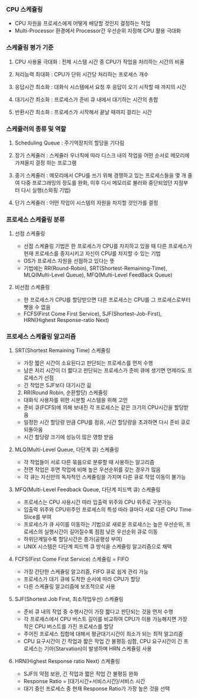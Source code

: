 ### CPU 스케쥴링

- CPU 자원을 프로세스에게 어떻게 배당할 것인지 결정하는 작업
- Multi-Processor 환경에서 Processor간 우선순위 지정해 CPU 활용 극대화



### 스케쥴링 평가 기준

1. CPU 사용율 극대화 : 전체 시스템 시간 중 CPU가 작업을 처리하는 시간의 비율
2. 처리능력 최대화 : CPU가 단위 시간당 처리하는 프로세스 개수
3. 응답시간 최소화 : 대화식 시스템에서 요청 후 응답이 오기 시작할 때 까지의 시간

4. 대기시간 최소화 : 프로세스가 준비 큐 내에서 대기하는 시간의 총합
5. 반환시간 최소화 : 프로세스가 시작해서 끝날 때까지 걸리는 시간



### 스케쥴러의 종류 및 역할

1. Scheduling Queue : 주기억장치의 할당을 기다림
2. 장기 스케쥴러 : 스케쥴러 우너칙에 따라 디스크 내의 작업을 어떤 순서로 메모리에 가져올지 결정 하는 프로그램

3. 중기 스케쥴러 : 메모리에서 CPU를 쓰기 위해 경쟁하고 있는 프로세스들을 몇 개 줄여 다중 프로그래밍의 정도를 완화, 이후 다시 메모리로 불러와 중단되었던 지점부터 다시 실행(스와핑 기법)

4. 단기 스케쥴러 : 어떤 작업이 시스템의 자원을 차지할 것인가를 결정



### 프로세스 스케쥴링 분류

1. 선점 스케쥴링

   - 선점 스케쥴링 기법은 한 프로세스가 CPU를 차지하고 있을 때 다른 프로세스가 현재 프로세스를 중지시키고 자신이 CPU를 차지할 수 있는 기법
   - OS가 프로세스 자원을 선점하고 있다는 뜻
   - 기법에는 RR(Round-Robin), SRT(Shortest-Remaining-Time), MLQ(Multi-Level Queue), MFQ(Multi-Level FeedBack Queue)

   

2. 비선점 스케쥴링
   - 한 프로세스가 CPU를 할당받으면 다른 프로세스는 CPU를 그 프로세스로부터 뺏을 수 없음
   - FCFS(First Come First Service), SJF(Shortest-Job-First), HRN(Highest Response-ratio Next)



### 프로세스 스케쥴링 알고리즘

1. SRT(Shortest Remaining Time) 스케쥴링
   - 가장 짧은 시간이 소요된다고 판단되는 프로세스를 먼저 수행
   - 남은 처리 시간이 더 짧다고 판단되는 프로세스가 준비 큐에 생기면 언제라도 프로세스가 선점
   - 긴 작업은 SJF보다 대기시간 긺



 	2. RR(Round Robin, 순환할당) 스케쥴링
     - 대화식 사용자를 위한 시분할 시스템을 위해 고안
     - 준비 큐(FCFS)에 의해 보내진 각 프로세스는 같은 크기의 CPU시간을 할당받음
     - 일정한 시간 할당량 만큼 CPU를 점유, 시간 할당량을 초과하면 다시 준비 큐로 되돌아옴
     - 시간 할당량 크기에 성능이 많은 영향 받음



3. MLQ(Multi-Level Queue, 다단계 큐) 스케쥴링
   - 각 작업들이 서로 다른 묶음으로 분류할 때 사용하는 알고리즘
   - 전면 작업은 후면 작업에 비해 높은 우선순위를 갖는 경우가 많음
   - 각 큐는 자신만의 독자적인 스케쥴링을 가지며 다른 큐로 작업 이동이 불가능



4. MFQ(Multi-Level Feedback Queue, 다단계 피드백 큐) 스케쥴링
   - 프로세스는 CPU 사용시간 따라 입출력 위주와 CPU 위주로 구분가능
   - 입출력 위주와 CPU위주인 프로세스의 특성 따라 큐마다 서로 다른 CPU Time Slice를 부여
   - 프로세스가 큐 사이를 이동하는 기법으로 새로운 프로세스는 높은 우선순위, 프로세스의 실행시간이 길어질수록 점점 낮은 우선순위 큐로 이동
   - 하위단계일수록 할당시간은 증가(공평성 부여)
   - UNIX 시스템은 다단계 피드백 큐 방식을 스케쥴링 알고리즘으로 채택



5. FCFS(First Come First Service) 스케쥴링 = FIFO
   - 가장 간단한 스케쥴링 알고리즘, FIFO 큐로 쉽게 관리 가능
   - 프로세스가 대기 큐에 도착한 순서에 따라 CPU가 할당
   - 다른 스케쥴링 알고리즘에 보조적으로 사용



6. SJF(Shortest Job First, 최소작업우선) 스케쥴링
   - 준비 큐 내의 작업 중 수행시간이 가장 짧다고 판단되는 것을 먼저 수행
   - 각 프로세스에서 CPU 버스트 길이를 비교하여 CPU가 이용 가능해지면 가장 작은 CPU 버스트를 가진 프로세스를 할당
   - 주어진 프로세스 집합에 대해서 평균대기시간이 최소가 되는 최적 알고리즘
   - CPU 요구시간이 긴 작업과 짧은 작업 간 불평등 심함, CPU 요구시간이 긴 프로세스는 기아(Starvation)이 발생하며 HRN 스케쥴링 사용



7. HRN(Highest Response ratio Next) 스케쥴링
   - SJF의 약점 보완, 긴 작업과 짧은 작업 간 불평등 완화
   - Response Ratio = [대기시간+서비스시간]/서비스 시간
   - 대기 중인 프로세스 중 현재 Response Ratio가 가장 높은 것을 선택